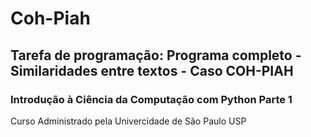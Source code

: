 # Coh-Piah
## Tarefa de programação: Programa completo - Similaridades entre textos - Caso COH-PIAH
### Introdução à Ciência da Computação com Python Parte 1
Curso Administrado pela Univercidade de São Paulo USP
